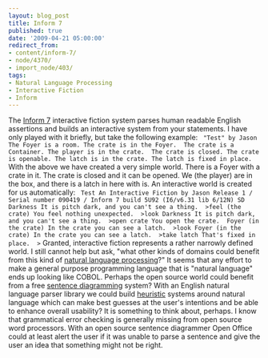 ```yaml
---
layout: blog_post
title: Inform 7
published: true
date: '2009-04-21 05:00:00'
redirect_from:
- content/inform-7/
- node/4370/
- import_node/403/
tags:
- Natural Language Processing
- Interactive Fiction
- Inform
---
```


The [Inform 7](http://inform7.com/) interactive fiction system parses human readable English assertions and builds an interactive system from your statements. I have only played with it briefly, but take the following example: ` "Test" by Jason  The Foyer is a room. The crate is in the Foyer.  The crate is a Container. The player is in the crate.  The crate is closed. The crate is openable. The latch is in the crate. The latch is fixed in place.`
With the above we have created a very simple world. There is a Foyer with a crate in it. The crate is closed and it can be opened. We (the player) are in the box, and there is a latch in here with is. An interactive world is created for us automatically: ` Test An Interactive Fiction by Jason Release 1 / Serial number 090419 / Inform 7 build 5U92 (I6/v6.31 lib 6/12N) SD  Darkness It is pitch dark, and you can't see a thing.  >feel (the crate) You feel nothing unexpected.  >look Darkness It is pitch dark, and you can't see a thing.  >open crate You open the crate.  Foyer (in the crate) In the crate you can see a latch.  >look Foyer (in the crate) In the crate you can see a latch.  >take latch That's fixed in place.  >`
Granted, interactive fiction represents a rather narrowly defined world. I still cannot help but ask, "what other kinds of domains could benefit from this kind of [natural language processing](http://en.wikipedia.org/wiki/Natural_language_processing)?" It seems that any effort to make a general purpose programming language that is "natural language" ends up looking like COBOL. Perhaps the open source world could benefit from a free [sentence diagramming](http://en.wikipedia.org/wiki/Sentence_diagramming) system? With an English natural language parser library we could build [heuristic](http://en.wikipedia.org/wiki/Heuristic) systems around natural language which can make best guesses at the user's intentions and be able to enhance overall usability? It is something to think about, perhaps. I know that grammatical error checking is generally missing from open source word processors. With an open source sentence diagrammer Open Office could at least alert the user if it was unable to parse a sentence and give the user an idea that something might not be right.
